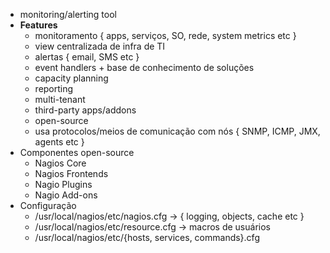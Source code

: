 * monitoring/alerting tool
* **Features**
	* monitoramento { apps, serviços, SO, rede, system metrics etc }
	* view centralizada de infra de TI
	* alertas { email, SMS etc }
	* event handlers + base de conhecimento de soluções
	* capacity planning
	* reporting
	* multi-tenant
	* third-party apps/addons
	* open-source
	* usa protocolos/meios de comunicação com nós { SNMP, ICMP, JMX, agents etc }
* Componentes open-source
	* Nagios Core
	* Nagios Frontends
	* Nagio Plugins
	* Nagio Add-ons
* Configuração
	* /usr/local/nagios/etc/nagios.cfg -> { logging, objects, cache etc }
	* /usr/local/nagios/etc/resource.cfg -> macros de usuários
	* /usr/local/nagios/etc/{hosts, services, commands}.cfg